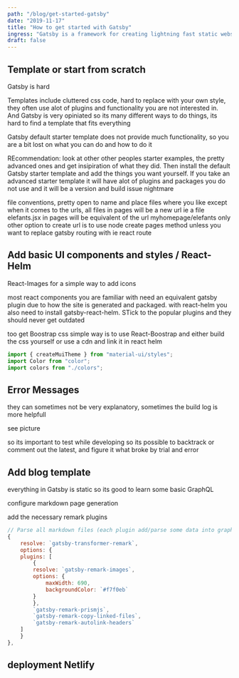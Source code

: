 ```yaml
---
path: "/blog/get-started-gatsby"
date: "2019-11-17"
title: "How to get started with Gatsby"
ingress: "Gatsby is a framework for creating lightning fast static websites. When i started with Gatsby i found little information on how things actually work and fit together. This blogpost shows how to get started and explains some of the issue i ran into on the way." 
draft: false
---
```


## Template or start from scratch

Gatsby is hard

Templates include cluttered css code, hard to replace with your own style, they often use alot of plugins and functionality you are not interested in. And Gatsby is very opiniated so its many different ways to do things, its hard to find a template that fits everything

Gatsby default starter template does not provide much functionality, so you are a bit lost on what you can do and how to do it

REcommendation: look at other other peoples starter examples, the pretty advanced ones and get insipiration of what they did. Then install the default Gatsby starter template and add the things you want yourself. If you take an advanced starter template it will have alot of plugins and packages you do not use and it will be a version and build issue nightmare

file conventions, pretty open to name and place files where you like except when it comes to the urls, all files in pages will be a new url ie a file elefants.jsx in pages will be equivalent of the url myhomepage/elefants
only other option to create url is to use node create pages method unless you want to replace gatsby routing with ie react route 

## Add basic UI components and styles / React-Helm

React-Images for a simple way to add icons

most react components you are familiar with need an equivalent gatsby plugin due to how the site is generated and packaged. with react-helm you also need to install gatsby-react-helm. STick to the popular plugins and they should never get outdated

too get Boostrap css simple way is to use React-Boostrap and either build the css yourself or use a cdn and link it in react helm

```javascript
import { createMuiTheme } from "material-ui/styles";
import Color from "color";
import colors from "./colors";
```

## Error Messages 

they can sometimes not be very explanatory, sometimes the build log is more helpfull

see picture

so its important to test while developing so its possible to backtrack or comment out the latest, and figure it what broke by trial and error

## Add blog template

everything in Gatsby is static so its good to learn some basic GraphQL

configure markdown page generation

add the necessary remark plugins

```javascript
// Parse all markdown files (each plugin add/parse some data into graphQL layer)
{
    resolve: `gatsby-transformer-remark`,
    options: {
    plugins: [
        {
        resolve: `gatsby-remark-images`,
        options: {
            maxWidth: 690,
            backgroundColor: `#f7f0eb`
        }
        },
        `gatsby-remark-prismjs`,
        `gatsby-remark-copy-linked-files`,
        `gatsby-remark-autolink-headers`
    ]
    }
},
```

## deployment Netlify